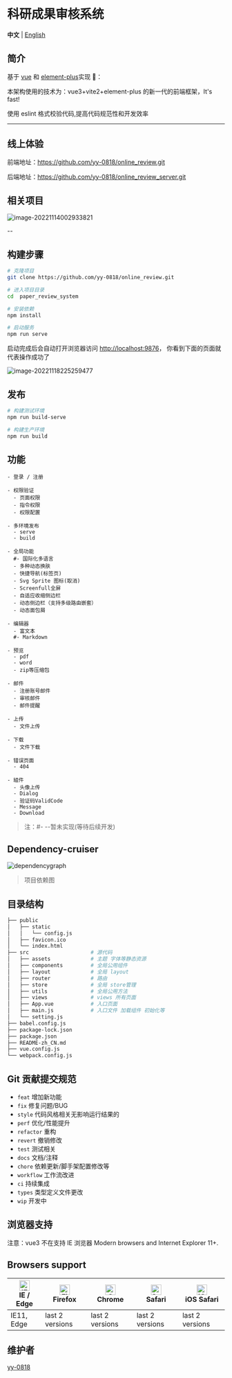 # 科研成果审核系统

**中文** | [English](./README.md)

## 简介

基于 [vue](https://github.com/vuejs/vue) 和 [element-plus](https://github.com/element-plus/element-plus)实现 🎉：

本架构使用的技术为：vue3+vite2+element-plus 的新一代的前端框架，It's fast!

使用 eslint 格式校验代码,提高代码规范性和开发效率

---

## 线上体验

前端地址：https://github.com/yy-0818/online_review.git

后端地址：https://github.com/yy-0818/online_review_server.git

[comment]: <> ([访问地址]&#40;http://paper.lunatic.ren/login&#41;)

## 相关项目

![image-20221114002933821](http://static.ivanlife.cn//imges/image-20221114002933821.png)

--

## 构建步骤

```bash
# 克隆项目
git clone https://github.com/yy-0818/online_review.git

# 进入项目目录
cd  paper_review_system

# 安装依赖
npm install

# 启动服务
npm run serve
```

启动完成后会自动打开浏览器访问 [http://localhost:9876](http://localhost:9876/)， 你看到下面的页面就代表操作成功了

![image-20221118225259477](http://static.ivanlife.cn//imges/image-20221118225259477.png)

## 发布

```bash
# 构建测试环境
npm run build-serve

# 构建生产环境
npm run build
```

## 功能

```
- 登录 / 注册

- 权限验证
  - 页面权限
  - 指令权限
  - 权限配置

- 多环境发布
  - serve
  - build

- 全局功能
  #- 国际化多语言
  - 多种动态换肤
  - 快捷导航(标签页)
  - Svg Sprite 图标(取消)
  - Screenfull全屏
  - 自适应收缩侧边栏
  - 动态侧边栏（支持多级路由嵌套）
  - 动态面包屑

- 编辑器
  - 富文本
  #- Markdown

- 预览
  - pdf
  - word
  - zip等压缩包

- 邮件
  - 注册账号邮件
  - 审核邮件
  - 邮件提醒
 
- 上传
  - 文件上传

- 下载
  - 文件下载

- 错误页面
  - 404

- 組件
  - 头像上传
  - Dialog
  - 验证码ValidCode
  - Message
  - Download

```

> 注：#- --暂未实现(等待后续开发)

## Dependency-cruiser

![dependencygraph](https://gitee.com/torUntitled/images/raw/master/img/notes/dependencygraph.svg)

> 项目依赖图

## 目录结构

```bash
├── public
│   ├── static
│   │   └── config.js
│   ├── favicon.ico
│   └── index.html
├── src                    # 源代码
│   ├── assets             # 主题 字体等静态资源
│   ├── components         # 全局公用组件
│   ├── layout             # 全局 layout
│   ├── router             # 路由
│   ├── store              # 全局 store管理
│   ├── utils              # 全局公用方法
│   ├── views              # views 所有页面
│   ├── App.vue            # 入口页面
│   ├── main.js            # 入口文件 加载组件 初始化等
│   └── setting.js
├── babel.config.js
├── package-lock.json
├── package.json
├── README-zh_CN.md
├── vue.config.js
└── webpack.config.js
```

## Git 贡献提交规范

- `feat` 增加新功能
- `fix` 修复问题/BUG
- `style` 代码风格相关无影响运行结果的
- `perf` 优化/性能提升
- `refactor` 重构
- `revert` 撤销修改
- `test` 测试相关
- `docs` 文档/注释
- `chore` 依赖更新/脚手架配置修改等
- `workflow` 工作流改进
- `ci` 持续集成
- `types` 类型定义文件更改
- `wip` 开发中

## 浏览器支持

注意：vue3 不在支持 IE 浏览器
Modern browsers and Internet Explorer 11+.

## Browsers support

| [<img src="https://raw.githubusercontent.com/alrra/browser-logos/master/src/edge/edge_48x48.png" alt="IE / Edge" width="24px" height="24px" />](http://godban.github.io/browsers-support-badges/)<br/>IE / Edge | [<img src="https://raw.githubusercontent.com/alrra/browser-logos/master/src/firefox/firefox_48x48.png" alt="Firefox" width="24px" height="24px" />](http://godban.github.io/browsers-support-badges/)<br/>Firefox | [<img src="https://raw.githubusercontent.com/alrra/browser-logos/master/src/chrome/chrome_48x48.png" alt="Chrome" width="24px" height="24px" />](http://godban.github.io/browsers-support-badges/)<br/>Chrome | [<img src="https://raw.githubusercontent.com/alrra/browser-logos/master/src/safari/safari_48x48.png" alt="Safari" width="24px" height="24px" />](http://godban.github.io/browsers-support-badges/)<br/>Safari | [<img src="https://raw.githubusercontent.com/alrra/browser-logos/master/src/safari-ios/safari-ios_48x48.png" alt="iOS Safari" width="24px" height="24px" />](http://godban.github.io/browsers-support-badges/)<br/>iOS Safari |
| --------------------------------------------------------------------------------------------------------------------------------------------------------------------------------------------------------------- | ----------------------------------------------------------------------------------------------------------------------------------------------------------------------------------------------------------------- | ------------------------------------------------------------------------------------------------------------------------------------------------------------------------------------------------------------- | ------------------------------------------------------------------------------------------------------------------------------------------------------------------------------------------------------------- | ----------------------------------------------------------------------------------------------------------------------------------------------------------------------------------------------------------------------------- |
| IE11, Edge                                                                                                                                                                                                      | last 2 versions                                                                                                                                                                                                   | last 2 versions                                                                                                                                                                                               | last 2 versions                                                                                                                                                                                               | last 2 versions                                                                                                                                                                                                               |

## 维护者

[yy-0818](https://github.com/yy-0818)
